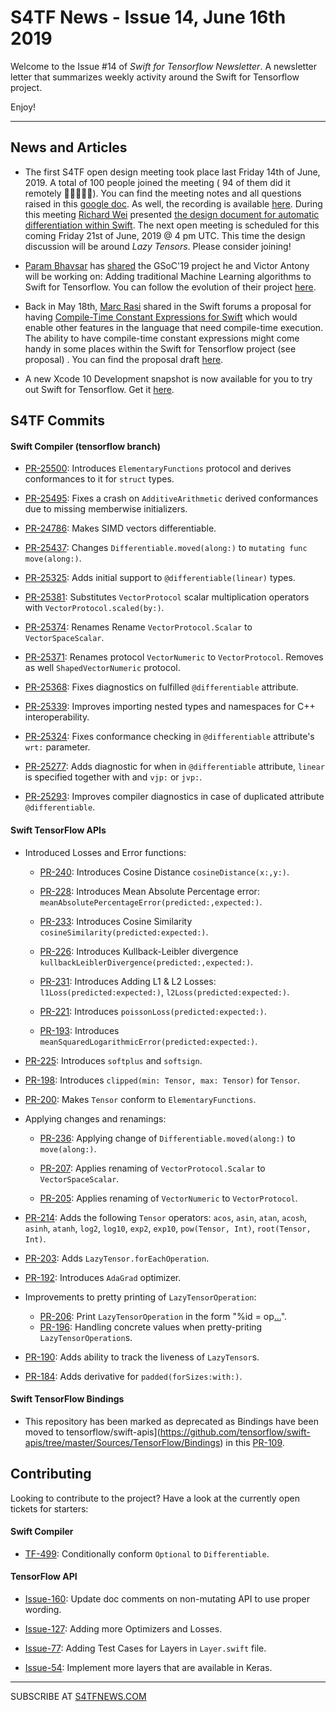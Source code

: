 S4TF News - Issue 14, June 16th 2019
===================

Welcome to the Issue #14 of *Swift for Tensorflow Newsletter*. A newsletter letter that summarizes weekly activity around the Swift for Tensorflow project.

Enjoy!

---

## News and Articles

* The first S4TF open design meeting took place last Friday 14th of June, 2019. A total of 100 people joined the meeting ( 94 of them did it remotely 👩‍💻👨🏽‍💻). You can find the meeting notes and all questions raised in this [google doc](https://docs.google.com/document/d/1Fm56p5rV1t2Euh6WLtBFKGqI43ozC3EIjReyLk-LCLU/edit#heading=h.ybjihr2k1s4). As well, the recording is available [here](https://drive.google.com/file/d/17zkAakpgAXmsZSFBS4XYCi5zwBv-CQVQ/view). During this meeting [Richard Wei](https://twitter.com/rxwei) presented [the design document for automatic differentiation within Swift](https://t.co/DuNRtQgHU2). The next open meeting is scheduled for this coming Friday 21st of June, 2019 @ 4 pm UTC. This time the design discussion will be around *Lazy Tensors*. Please consider joining!

* [Param Bhavsar](https://github.com/param087) has [shared](https://forums.fast.ai/t/machine-learning-library-in-swift/47866?u=vguerra) the GSoC'19 project he and Victor Antony will be working on: Adding traditional Machine Learning algorithms to Swift for Tensorflow. You can follow the evolution of their project [here](https://github.com/param087/swiftML).

* Back in May 18th, [Marc Rasi](http://www.marcrasi.com/) shared in the Swift forums a proposal for having [Compile-Time Constant Expressions for Swift](https://forums.swift.org/t/compile-time-constant-expressions-for-swift/12879) which would enable other features in the language that need compile-time execution. The ability to have compile-time constant expressions might come handy in some places within the Swift for Tensorflow project (see proposal) . You can find the proposal draft [here](https://gist.github.com/marcrasi/b0da27a45bb9925b3387b916e2797789).

* A new Xcode 10 Development snapshot is now available for you to try out Swift for Tensorflow. Get it [here](https://storage.googleapis.com/swift-tensorflow/mac/swift-tensorflow-DEVELOPMENT-2019-06-13-a-osx.pkg).


## S4TF Commits

#### Swift Compiler (tensorflow branch)

* [PR-25500](https://github.com/apple/swift/pull/25500): Introduces `ElementaryFunctions` protocol and derives conformances to it for `struct` types.

* [PR-25495](https://github.com/apple/swift/pull/25495): Fixes a crash on `AdditiveArithmetic` derived conformances  due to missing memberwise initializers.


* [PR-24786](https://github.com/apple/swift/pull/24786): Makes SIMD vectors differentiable.

* [PR-25437](): Changes `Differentiable.moved(along:)` to `mutating func move(along:)`. 

* [PR-25325](https://github.com/apple/swift/pull/25325): Adds initial support to `@differentiable(linear)` types.

* [PR-25381](https://github.com/apple/swift/pull/25381): Substitutes `VectorProtocol` scalar multiplication operators with `VectorProtocol.scaled(by:)`.

* [PR-25374](https://github.com/apple/swift/pull/25374): Renames Rename `VectorProtocol.Scalar` to `VectorSpaceScalar`.

* [PR-25371](https://github.com/apple/swift/pull/25371): Renames protocol `VectorNumeric` to `VectorProtocol`. Removes as well `ShapedVectorNumeric` protocol.

* [PR-25368](https://github.com/apple/swift/pull/25368): Fixes diagnostics on fulfilled `@differentiable` attribute.

* [PR-25339](https://github.com/apple/swift/pull/25339): Improves importing nested types and namespaces for C++ interoperability.

* [PR-25324](https://github.com/apple/swift/pull/25324): Fixes conformance checking in `@differentiable` attribute's `wrt:` parameter. 

* [PR-25277](https://github.com/apple/swift/pull/25277): Adds diagnostic for when in `@differentiable` attribute, `linear` is specified together with and `vjp:` or `jvp:`.

* [PR-25293](https://github.com/apple/swift/pull/25293): Improves compiler diagnostics in case of duplicated attribute `@differentiable`.


#### Swift TensorFlow APIs

* Introduced Losses and Error functions:

    * [PR-240](https://github.com/tensorflow/swift-apis/pull/240): Introduces Cosine Distance `cosineDistance(x:,y:)`.
    
    * [PR-228](https://github.com/tensorflow/swift-apis/pull/228): Introduces Mean Absolute Percentage error: `meanAbsolutePercentageError(predicted:,expected:)`.

    * [PR-233](https://github.com/tensorflow/swift-apis/pull/233): Introduces Cosine Similarity `cosineSimilarity(predicted:expected:)`.

    * [PR-226](https://github.com/tensorflow/swift-apis/pull/226): Introduces Kullback-Leibler divergence `kullbackLeiblerDivergence(predicted:,expected:)`.

    * [PR-231](https://github.com/tensorflow/swift-apis/pull/231): Introduces Adding L1 & L2 Losses: `l1Loss(predicted:expected:)`, `l2Loss(predicted:expected:)`.

    * [PR-221](https://github.com/tensorflow/swift-apis/pull/221): Introduces `poissonLoss(predicted:expected:)`.

    * [PR-193](https://github.com/tensorflow/swift-apis/pull/193): Introduces `meanSquaredLogarithmicError(predicted:expected:)`.

* [PR-225](https://github.com/tensorflow/swift-apis/pull/225): Introduces `softplus` and `softsign`.

* [PR-198](https://github.com/tensorflow/swift-apis/pull/198): Introduces `clipped(min: Tensor, max: Tensor)` for `Tensor`.

* [PR-200](https://github.com/tensorflow/swift-apis/pull/200): Makes `Tensor` conform to `ElementaryFunctions`.

* Applying changes and renamings:

    * [PR-236](https://github.com/tensorflow/swift-apis/pull/236): Applying change of `Differentiable.moved(along:)` to `move(along:)`.

    * [PR-207](https://github.com/tensorflow/swift-apis/pull/207): Applies renaming of `VectorProtocol.Scalar` to `VectorSpaceScalar`.

    * [PR-205](https://github.com/tensorflow/swift-apis/pull/205): Applies renaming of `VectorNumeric` to `VectorProtocol`.


* [PR-214](https://github.com/tensorflow/swift-apis/pull/214): Adds the following `Tensor` operators: `acos`, `asin`, `atan`, `acosh`, `asinh`, `atanh`,
`log2`, `log10`, `exp2`, `exp10`, `pow(Tensor, Int)`, `root(Tensor, Int)`.


* [PR-203](https://github.com/tensorflow/swift-apis/pull/203): Adds `LazyTensor.forEachOperation`.

* [PR-192](https://github.com/tensorflow/swift-apis/pull/192): Introduces `AdaGrad` optimizer.

* Improvements to pretty printing of `LazyTensorOperation`:

    * [PR-206](https://github.com/tensorflow/swift-apis/pull/206): Print `LazyTensorOperation` in the form "%id = op[...](...)".
    * [PR-196](https://github.com/tensorflow/swift-apis/pull/196): Handling concrete values when pretty-priting `LazyTensorOperation`s.

* [PR-190](https://github.com/tensorflow/swift-apis/pull/190): Adds ability to track the liveness of `LazyTensor`s.

* [PR-184](https://github.com/tensorflow/swift-apis/pull/184): Adds derivative for `padded(forSizes:with:)`.

#### Swift TensorFlow Bindings

* This repository has been marked as deprecated as Bindings have been moved to tensorflow/swift-apis](https://github.com/tensorflow/swift-apis/tree/master/Sources/TensorFlow/Bindings) in this [PR-109](https://github.com/tensorflow/swift-apis/pull/109).


## Contributing

Looking to contribute to the project? Have a look at the currently open tickets for starters:

#### Swift Compiler

* [TF-499](https://bugs.swift.org/browse/TF-499): Conditionally conform `Optional` to `Differentiable`.

#### TensorFlow API

* [Issue-160](https://github.com/tensorflow/swift-apis/issues/160): Update doc comments on non-mutating API to use proper wording.

* [Issue-127](https://github.com/tensorflow/swift-apis/issues/127): Adding more Optimizers and Losses.

* [Issue-77](https://github.com/tensorflow/swift-apis/issues/77):  Adding Test Cases for Layers in `Layer.swift` file.

* [Issue-54](https://github.com/tensorflow/swift-apis/issues/54): Implement more layers that are available in Keras.

---

SUBSCRIBE AT [S4TFNEWS.COM](https://www.s4tfnews.com/)

